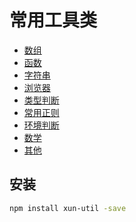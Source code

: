 # 常用工具类

- [数组](https://xun-util.pengjielee.cn/#/cate/array.md)
- [函数](https://xun-util.pengjielee.cn/#/cate/function.md)
- [字符串](https://xun-util.pengjielee.cn/#/cate/string.md)
- [浏览器](https://xun-util.pengjielee.cn/#/cate/browser.md)
- [类型判断](https://xun-util.pengjielee.cn/#/cate/type.md)
- [常用正则](https://xun-util.pengjielee.cn/#/cate/reg.md)
- [环境判断](https://xun-util.pengjielee.cn/#/cate/env.md)
- [数学](https://xun-util.pengjielee.cn/#/cate/math.md)
- [其他](https://xun-util.pengjielee.cn/#/cate/other.md)

## 安装

```bash
npm install xun-util -save
```

